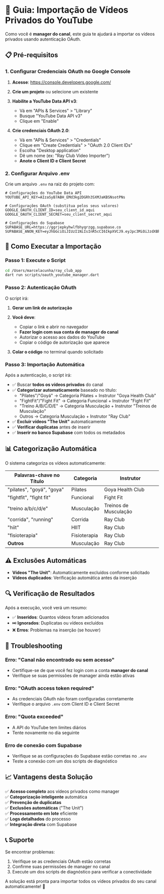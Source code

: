 # 🔐 Guia: Importação de Vídeos Privados do YouTube

Como você é **manager do canal**, este guia te ajudará a importar os vídeos privados usando autenticação OAuth.

## 📋 Pré-requisitos

### 1. Configurar Credenciais OAuth no Google Console

1. **Acesse**: https://console.developers.google.com/
2. **Crie um projeto** ou selecione um existente
3. **Habilite a YouTube Data API v3**:
   - Vá em "APIs & Services" > "Library"
   - Busque "YouTube Data API v3"
   - Clique em "Enable"

4. **Crie credenciais OAuth 2.0**:
   - Vá em "APIs & Services" > "Credentials"
   - Clique em "Create Credentials" > "OAuth 2.0 Client IDs"
   - Escolha "Desktop application"
   - Dê um nome (ex: "Ray Club Video Importer")
   - **Anote o Client ID e Client Secret**

### 2. Configurar Arquivo .env

Crie um arquivo `.env` na raiz do projeto com:

```env
# Configurações do YouTube Data API
YOUTUBE_API_KEY=AIzaSyB7ABH_EMd3kg2DGRh3SXMJaKBSNsotPNs

# Configurações OAuth (substitua pelos seus valores)
GOOGLE_OAUTH_CLIENT_ID=seu_client_id_aqui
GOOGLE_OAUTH_CLIENT_SECRET=seu_client_secret_aqui

# Configurações do Supabase
SUPABASE_URL=https://ggrjepkyhwlfbhyqrzgg.supabase.co
SUPABASE_ANON_KEY=eyJhbGciOiJIUzI1NiIsInR5cCI6IkpXVCJ9.eyJpc3MiOiJzdXBhYmFzZSIsInJlZiI6ImdncmplcGt5aHdsZmJoeXFyemdnIiwicm9sZSI6ImFub24iLCJpYXQiOjE3MzQ1MzAzNzksImV4cCI6MjA1MDEwNjM3OX0.j8u5cQOdKHiafkzC1lgOK3PpGUQEYRtAM8StyQqLNzw
```

## 🚀 Como Executar a Importação

### Passo 1: Execute o Script
```bash
cd /Users/marcelacunha/ray_club_app
dart run scripts/oauth_youtube_manager.dart
```

### Passo 2: Autenticação OAuth
O script irá:

1. **Gerar um link de autorização**
2. **Você deve**:
   - Copiar o link e abrir no navegador
   - **Fazer login com sua conta de manager do canal**
   - Autorizar o acesso aos dados do YouTube
   - Copiar o código de autorização que aparece

3. **Colar o código** no terminal quando solicitado

### Passo 3: Importação Automática
Após a autenticação, o script irá:

- ✅ Buscar **todos os vídeos privados** do canal
- ✅ **Categorizar automaticamente** baseado no título:
  - "Pilates"/"Goyá" → Categoria Pilates + Instrutor "Goya Health Club"
  - "FightFit"/"Fight Fit" → Categoria Funcional + Instrutor "Fight Fit"
  - "Treino A/B/C/D/E" → Categoria Musculação + Instrutor "Treinos de Musculação"
  - Outros → Categoria Musculação + Instrutor "Ray Club"
- ✅ **Excluir vídeos "The Unit"** automaticamente
- ✅ **Verificar duplicatas** antes de inserir
- ✅ **Inserir no banco Supabase** com todos os metadados

## 📊 Categorização Automática

O sistema categoriza os vídeos automaticamente:

| Palavras-chave no Título | Categoria | Instrutor |
|---------------------------|-----------|-----------|
| "pilates", "goyá", "goya" | Pilates | Goya Health Club |
| "fightfit", "fight fit" | Funcional | Fight Fit |
| "treino a/b/c/d/e" | Musculação | Treinos de Musculação |
| "corrida", "running" | Corrida | Ray Club |
| "hiit" | HIIT | Ray Club |
| "fisioterapia" | Fisioterapia | Ray Club |
| **Outros** | Musculação | Ray Club |

## ⚠️ Exclusões Automáticas

- **Vídeos "The Unit"**: Automaticamente excluídos conforme solicitado
- **Vídeos duplicados**: Verificação automática antes da inserção

## 🔍 Verificação de Resultados

Após a execução, você verá um resumo:
- ✅ **Inseridos**: Quantos vídeos foram adicionados
- ⏭️ **Ignorados**: Duplicatas ou vídeos excluídos  
- ❌ **Erros**: Problemas na inserção (se houver)

## 🔧 Troubleshooting

### Erro: "Canal não encontrado ou sem acesso"
- Certifique-se de que você fez login com a conta **manager do canal**
- Verifique se suas permissões de manager ainda estão ativas

### Erro: "OAuth access token required"
- As credenciais OAuth não foram configuradas corretamente
- Verifique o arquivo `.env` com Client ID e Client Secret

### Erro: "Quota exceeded"
- A API do YouTube tem limites diários
- Tente novamente no dia seguinte

### Erro de conexão com Supabase
- Verifique se as configurações do Supabase estão corretas no `.env`
- Teste a conexão com um dos scripts de diagnóstico

## 📈 Vantagens desta Solução

✅ **Acesso completo** aos vídeos privados como manager  
✅ **Categorização inteligente** automática  
✅ **Prevenção de duplicatas**  
✅ **Exclusões automáticas** ("The Unit")  
✅ **Processamento em lote** eficiente  
✅ **Logs detalhados** do processo  
✅ **Integração direta** com Supabase  

## 📞 Suporte

Se encontrar problemas:
1. Verifique se as credenciais OAuth estão corretas
2. Confirme suas permissões de manager no canal
3. Execute um dos scripts de diagnóstico para verificar a conectividade

A solução está pronta para importar todos os vídeos privados do seu canal automaticamente! 🎉 